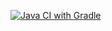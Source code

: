 [![Java CI with Gradle](https://github.com/Shampsonn/Web/actions/workflows/gradle.yml/badge.svg)](https://github.com/Shampsonn/Web/actions/workflows/gradle.yml)